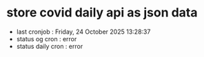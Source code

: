 # store covid daily api as json data

- last cronjob : Friday, 24 October 2025 13:28:37
- status og cron : error
- status daily cron : error
      
      